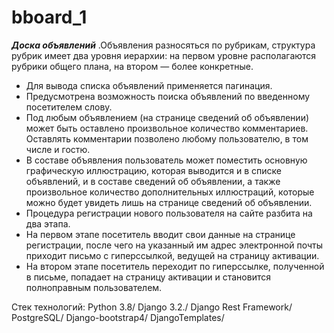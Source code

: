 # bboard_1
***Доска объявлений***
.Объявления разносяться по рубрикам, структура рубрик имеет два уровня иерархии:
на первом уровне располагаются рубрики общего плана, на  втором — более конкретные.
- Для вывода списка объявлений применяется пагинация.
- Предусмотрена возможность поиска объявлений по введенному посетителем слову.
- Под любым объявлением (на странице сведений об объявлении) может быть оставлено
произвольное количество комментариев. Оставлять комментарии позволено
любому пользователю, в том числе и гостю.
- В составе объявления пользователь может поместить основную графическую иллюстрацию,
которая  выводится и в списке объявлений, и в составе сведений
об объявлении, а также произвольное количество дополнительных иллюстраций,
которые можно будет увидеть лишь на странице сведений об объявлении. 
- Процедура регистрации нового пользователя на сайте разбита на два этапа.
- На первом этапе посетитель вводит свои данные на странице регистрации, после
чего на указанный им адрес электронной почты приходит письмо с гиперссылкой, ведущей на страницу активации. 
- На втором этапе посетитель переходит по гиперссылке, полученной в письме, попадает на страницу активации и
 становится полноправным пользователем.

Стек технологий: Python 3.8/ Django 3.2./ Django Rest Framework/ PostgreSQL/ Django-bootstrap4/ DjangoTemplates/
